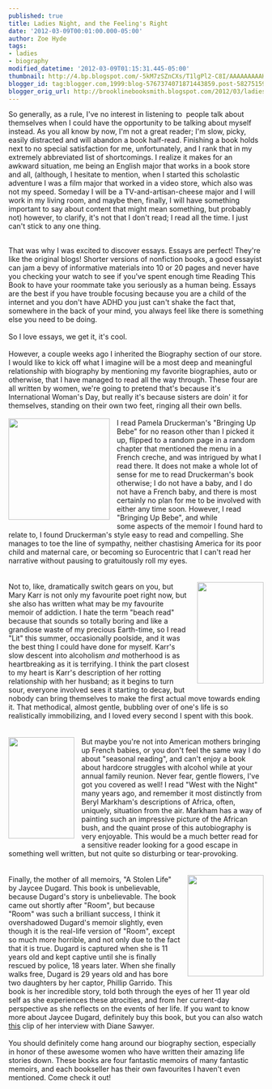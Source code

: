 ```yaml
---
published: true
title: Ladies Night, and the Feeling's Right
date: '2012-03-09T00:01:00.000-05:00'
author: Zoe Hyde
tags:
- ladies
- biography
modified_datetime: '2012-03-09T01:15:31.445-05:00'
thumbnail: http://4.bp.blogspot.com/-5kM7zSZnCXs/T1lgPl2-C8I/AAAAAAAAAHQ/F4p80yHBN30/s72-c/bringing%2Bup%2Bbebe.jpg
blogger_id: tag:blogger.com,1999:blog-5767374071871443859.post-5827515969476204185
blogger_orig_url: http://brooklinebooksmith.blogspot.com/2012/03/ladies-night-and-feelings-right.html
---
```


So generally, as a rule, I've no interest in listening to &nbsp;people talk about themselves when I could have the opportunity to be talking about myself instead. As you all know by now, I'm not a great reader; I'm slow, picky, easily distracted and will abandon a book half-read. Finishing a book holds next to no special satisfaction for me,&nbsp;unfortunately, and I rank that in my extremely abbreviated list of shortcomings. I realize it makes for an awkward situation, me being an&nbsp;English&nbsp;major that works in a book store and all, (although, I hesitate to mention, when I started this scholastic adventure I was a film major that worked in a video store, which also was not my speed. Someday I will be a&nbsp;TV-and-artisan-cheese major and I will work in my living room, and maybe then, finally, I will have something important to say about content that might mean something, but probably not) however, to clarify, it's not that I don't read; I read all the time. I just can't stick to any one thing.<br /><div><br /></div><div>That was why I was excited to discover essays. Essays are perfect! They're like the original blogs! Shorter versions of nonfiction books, a good essayist can jam a bevy of informative materials into 10 or 20 pages and never have you checking your watch to see if you've spent enough time Reading This Book to have your roommate take you seriously as a human being. Essays are the best if you have trouble focusing because you are a child of the internet and you don't have ADHD you just can't shake the fact that, somewhere in the back of your mind, you always feel like there is something else you need to be doing.</div><div><br /></div><div>So I love essays, we get it, it's cool.&nbsp;</div><div><br />However, a couple weeks ago I inherited the Biography section of our store. I would like to kick off what I imagine will be a most deep and meaningful relationship with biography by mentioning my favorite biographies, auto or otherwise, that I have managed to read all the way through. These four are all written by women, we're going to pretend that's because it's International Woman's Day, but really it's because sisters are doin' it for themselves, standing on their own two feet, ringing all their own bells.</div><div><br /></div><div><a href="http://4.bp.blogspot.com/-5kM7zSZnCXs/T1lgPl2-C8I/AAAAAAAAAHQ/F4p80yHBN30/s1600/bringing%2Bup%2Bbebe.jpg" imageanchor="1" style="clear: left; float: left; margin-bottom: 1em; margin-right: 1em;"><img border="0" height="200" src="http://4.bp.blogspot.com/-5kM7zSZnCXs/T1lgPl2-C8I/AAAAAAAAAHQ/F4p80yHBN30/s200/bringing%2Bup%2Bbebe.jpg" width="200" /></a>I read Pamela Druckerman's "Bringing Up Bebe" for no reason other than I picked it up, flipped to a random page in a random chapter that mentioned the menu in a French creche, and was intrigued by what I read there. It does not make a whole lot of sense for me to read Druckerman's book otherwise; I do not have a baby, and I do not have a French baby, and there is most certainly no plan for me to be involved with either any time soon. However, I read "Bringing Up Bebe", and while some&nbsp;aspects of the memoir I found hard to relate to, I found Druckerman's style easy to read and compelling. She manages to toe the line of sympathy, neither chastising America for its poor child and maternal care, or becoming so Eurocentric that I can't read her narrative without pausing to gratuitously roll my eyes.<br /><br /><br /></div><div class="" style="clear: both; text-align: left;"><a href="http://2.bp.blogspot.com/-tFlsxYupn-4/T1lg0AISvHI/AAAAAAAAAHc/_lv4m7vWIHg/s1600/lit1.jpg" imageanchor="1" style="clear: right; float: right; margin-bottom: 1em; margin-left: 1em;"><img border="0" height="200" src="http://2.bp.blogspot.com/-tFlsxYupn-4/T1lg0AISvHI/AAAAAAAAAHc/_lv4m7vWIHg/s200/lit1.jpg" width="131" /></a>Not to, like, dramatically switch gears on you, but Mary Karr is not only my favourite poet right now, but she also has written what may be my favourite memoir of addiction. I hate the term "beach read" because that sounds so totally boring and like a grandiose waste of my precious Earth-time, so I read "Lit" this summer, occasionally poolside, and it was the best thing I could have done for myself. Karr's slow descent into alcoholism <i>and </i>motherhood is as heartbreaking as it is terrifying. I think the part closest to my heart is Karr's description of her rotting relationship with her husband; as it begins to turn sour, everyone involved sees it starting to decay, but nobody can bring themselves to make the first actual move towards ending it. That methodical, almost gentle, bubbling over of one's life is so realistically immobilizing, and I loved every second I spent with this book.<br /><br /><br /></div><div class="" style="clear: both; text-align: left;"></div><div class="" style="clear: both; text-align: left;"><a href="http://2.bp.blogspot.com/-b4h9Pr5z5rU/T1lieWBFz0I/AAAAAAAAAHo/7K0fZ9m0j4Q/s1600/2003%2B01%2B19%2BWest%2BWith%2Bthe%2BNight.jpg" imageanchor="1" style="clear: left; float: left; margin-bottom: 1em; margin-right: 1em;"><img border="0" height="200" src="http://2.bp.blogspot.com/-b4h9Pr5z5rU/T1lieWBFz0I/AAAAAAAAAHo/7K0fZ9m0j4Q/s200/2003%2B01%2B19%2BWest%2BWith%2Bthe%2BNight.jpg" width="130" /></a>But maybe you're not into American mothers bringing up French babies, or you don't feel the same way I do about "seasonal reading", and can't enjoy a book about hardcore struggles with alcohol while at your annual family reunion. Never fear, gentle flowers, I've got you covered as well! I read "West with the Night" many years ago, and remember it most distinctly from Beryl Markham's descriptions of Africa, often, uniquely, situation from the air. Markham has a way of painting such an impressive picture of the African bush, and the quaint prose of this autobiography is very enjoyable. This would be a much better read for a sensitive reader looking for a good escape in something well written, but not quite so disturbing or tear-provoking.<br /><br /><br /><a href="http://3.bp.blogspot.com/-O5qgCyO2Mi0/T1mJoO8vgfI/AAAAAAAAAH0/U5aytmHwjms/s1600/a_stolen_life_240.jpg" imageanchor="1" style="clear: right; float: right; margin-bottom: 1em; margin-left: 1em;"><img border="0" height="200" src="http://3.bp.blogspot.com/-O5qgCyO2Mi0/T1mJoO8vgfI/AAAAAAAAAH0/U5aytmHwjms/s200/a_stolen_life_240.jpg" width="150" /></a>Finally, the mother of all memoirs, "A Stolen Life" by Jaycee Dugard. This book is&nbsp;unbelievable, because Dugard's story is&nbsp;unbelievable. The book came out shortly after "Room", but&nbsp;because "Room" was such a brilliant success, I think it overshadowed Dugard's memoir slightly, even though it is the real-life version of "Room", except so much more horrible, and not only due to the fact that it is true. Dugard is captured when she is 11 years old and kept captive until she is finally rescued by police, 18 years later. When she finally walks free, Dugard is 29 years old and has bore two daughters by her captor, Phillip Garrido. This book is her incredible story, told both through the eyes of her 11 year old self as she experiences these atrocities, and from her current-day perspective as she reflects on the events of her life. If you want to know more about Jaycee Dugard, definitely buy this book, but you can also watch <a href="http://www.youtube.com/watch?v=hIvctbfcBx8">this</a> clip of her interview with Diane Sawyer.<br /><br />You should definitely come hang around our biography section, especially in honor of these awesome women who have written their amazing life stories down. These books are four fantastic memoirs of many fantastic memoirs, and each bookseller has their own favourites I haven't even mentioned. Come check it out!</div>